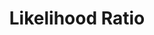 ---
title: "Likelihood Ratio"

categories: ['']

tags: ['Likelihood', 'Ratio']

arwords: 'نسبة اﻷرجحيَّة'

arexps: []

enwords: ['Likelihood Ratio']

enexps: []

arlexicons: 'ن'

enlexicons: 'L'

authors: ['Ruqayya Roshdy']

translators: ['X']

citations: 'تطبيقات أساسية في المعالجة الآلية للغة العربية'

sources: 'مركز الملك عبدالله بن عبدالعزيز الدولي لخدمة اللغة العربية'

slug: ""
---